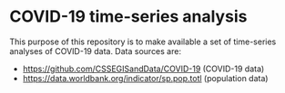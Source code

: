 # COVID-19 time-series analysis

This purpose of this repository is to make available a set of time-series
analyses of COVID-19 data. Data sources are:

- https://github.com/CSSEGISandData/COVID-19 (COVID-19 data)
- https://data.worldbank.org/indicator/sp.pop.totl (population data)
